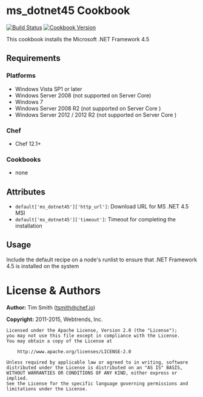 # ms_dotnet45 Cookbook
[![Build Status](https://travis-ci.org/chef-cookbooks/ms_dotnet45.svg?branch=master)](https://travis-ci.org/chef-cookbooks/ms_dotnet45)
[![Cookbook Version](https://img.shields.io/cookbook/v/ms_dotnet45.svg)](https://supermarket.chef.io/cookbooks/ms_dotnet45)

This cookbook installs the Microsoft .NET Framework 4.5

## Requirements
### Platforms
- Windows Vista SP1 or later
- Windows Server 2008 (not supported on Server Core)
- Windows 7
- Windows Server 2008 R2 (not supported on Server Core )
- Windows Server 2012 / 2012 R2 (not supported on Server Core )

### Chef
- Chef 12.1+

### Cookbooks
- none


## Attributes
- `default['ms_dotnet45']['http_url']`: Download URL for MS .NET 4.5 MSI
- `default['ms_dotnet45']['timeout']`: Timeout for completing the installation


## Usage
Include the default recipe on a node's runlist to ensure that .NET Framework 4.5 is installed on the system


# License & Authors
**Author:** Tim Smith ([tsmith@chef.io](mailto:tsmith@chef.io))

**Copyright:** 2011-2015, Webtrends, Inc.

```
Licensed under the Apache License, Version 2.0 (the "License");
you may not use this file except in compliance with the License.
You may obtain a copy of the License at

    http://www.apache.org/licenses/LICENSE-2.0

Unless required by applicable law or agreed to in writing, software
distributed under the License is distributed on an "AS IS" BASIS,
WITHOUT WARRANTIES OR CONDITIONS OF ANY KIND, either express or implied.
See the License for the specific language governing permissions and
limitations under the License.
```